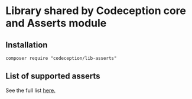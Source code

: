 # Library shared by Codeception core and Asserts module

## Installation

```
composer require "codeception/lib-asserts"
```
## List of supported asserts

See the full list [here.](docs/supported_asserts.md)
